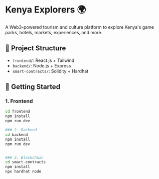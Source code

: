 # Kenya Explorers 🌍

A Web3-powered tourism and culture platform to explore Kenya's game parks, hotels, markets, experiences, and more.

## 🔧 Project Structure
- `frontend/`: React.js + Tailwind
- `backend/`: Node.js + Express
- `smart-contracts/`: Solidity + Hardhat

## 🚀 Getting Started

### 1. Frontend
```bash
cd frontend
npm install
npm run dev

### 2. Backend
cd backend
npm install
npm run dev


### 3. Blockchain
cd smart-contracts
npm install
npx hardhat node

